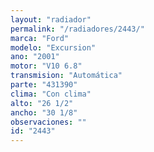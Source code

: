 ```yaml
---
layout: "radiador"
permalink: "/radiadores/2443/"
marca: "Ford"
modelo: "Excursion"
ano: "2001"
motor: "V10 6.8"
transmision: "Automática"
parte: "431390"
clima: "Con clima"
alto: "26 1/2"
ancho: "30 1/8"
observaciones: ""
id: "2443"
---
```


